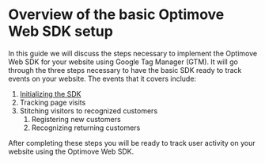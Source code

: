 # Overview of the basic Optimove Web SDK setup

In this guide we will discuss the steps necessary to implement the Optimove Web SDK for your website using Google Tag Manager (GTM). It will go through the three steps necessary to have the basic SDK ready to track events on your website. The events that it covers include:

1. [Initializing the SDK](https://github.com/DannyMac180/Web-SDK-Integration-Guide/blob/master/Web-SDK-Basic-Code-Setup/2.%20Initializing%20the%20SDK.md)
1. Tracking page visits
1. Stitching visitors to recognized customers
    1. Registering new customers
    1. Recognizing returning customers
  
After completing these steps you will be ready to track user activity on your website using the Optimove Web SDK.
